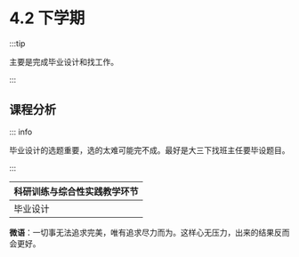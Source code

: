 # 4.2 下学期

:::tip

主要是完成毕业设计和找工作。

:::

## 课程分析

::: info 

毕业设计的选题重要，选的太难可能完不成。最好是大三下找班主任要毕设题目。

:::

| 科研训练与综合性实践教学环节 |
| ---------------------------- |
| 毕业设计                     |



**微语**：一切事无法追求完美，唯有追求尽力而为。这样心无压力，出来的结果反而会更好。
